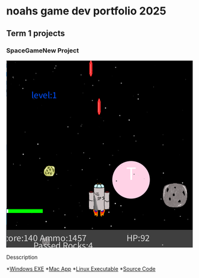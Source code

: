 # noahs  game dev portfolio 2025

## Term 1 projects

### SpaceGameNew Project

![SpaceGameNew](https://github.com/9643339-sudo/Noah-Norton/blob/main/images/spacegame.png?raw=true)

Desscription

*[Windows EXE](https://github.com/9643339-sudo/Noah-Norton/blob/main/src/SpaceGameNew/windows-amd64.zip)
*[Mac App](file:///Users/9643339/GameDev/Term1/SpaceGameNew_250923b/macos-aarch64%202/)
*[Linux Executable]()
*[Source Code]()
